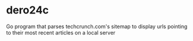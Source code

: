 # dero24c
Go program that parses techcrunch.com's sitemap to display urls pointing to their most recent articles on a local server
